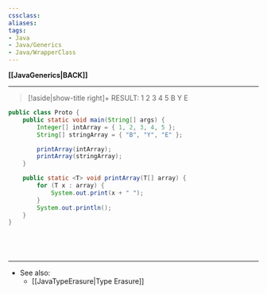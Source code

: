 ```yaml
---
cssclass:
aliases:
tags:
- Java
- Java/Generics
- Java/WrapperClass
---
```

**[[JavaGenerics|BACK]]**

---
>[!aside|show-title right]+ RESULT:
> 1 2 3 4 5 
> B Y E

```java
public class Proto {
    public static void main(String[] args) {
        Integer[] intArray = { 1, 2, 3, 4, 5 };
        String[] stringArray = { "B", "Y", "E" };

        printArray(intArray);
        printArray(stringArray);
    }

    public static <T> void printArray(T[] array) {
        for (T x : array) {
            System.out.print(x + " ");
        }
        System.out.println();
    }
}
```

<br>

# 
---
- See also:
	- [[JavaTypeErasure|Type Erasure]]